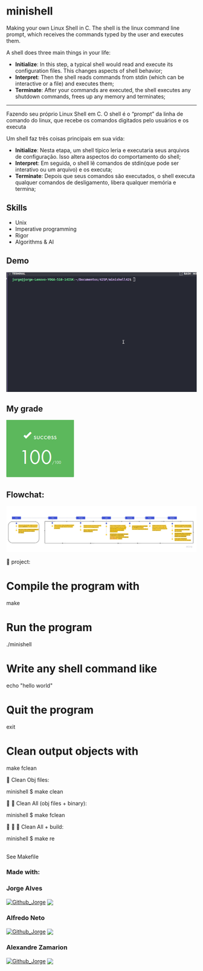 # minishell

Making your own Linux Shell in C.
The shell is the linux command line prompt, which receives the commands typed by the user and executes them.

A shell does three main things in your life:

- **Initialize**: In this step, a typical shell would read and execute its configuration files. This changes aspects of shell behavior;
- **Interpret**: Then the shell reads commands from stdin (which can be interactive or a file) and executes them;
- **Terminate**: After your commands are executed, the shell executes any shutdown commands, frees up any memory and terminates;
---------------------------------------------------------------------------------------------
Fazendo seu próprio Linux Shell em C.
O shell é  o “prompt” da linha de comando do linux, que recebe os comandos digitados pelo usuários e os executa

Um shell faz três coisas principais em sua vida:

- **Initialize**: Nesta etapa, um shell típico leria e executaria seus arquivos de configuração. Isso altera aspectos do comportamento do shell;
- **Interpret**: Em seguida, o shell lê comandos de stdin(que pode ser interativo ou um arquivo) e os executa;
- **Terminate**: Depois que seus comandos são executados, o shell executa qualquer comandos de desligamento, libera qualquer memória e termina;
## Skills
- Unix
- Imperative programming
- Rigor
- Algorithms & AI 

## Demo
<img src="img/minishell.gif">

## My grade
<img src="img/score_minishell.png">

## Flowchat:
<img src="img/minishell_miro.jpg">


🚧 project:<br/>

# Compile the program with
make

# Run the program
./minishell

# Write any shell command like
echo "hello world"

# Quit the program
exit

# Clean output objects with
make fclean

:shower: Clean Obj files:<br/>

minishell $ make clean

:shower: :shower: Clean All (obj files + binary):<br/>

minishell $ make fclean

:shower: :shower: 🚧 Clean All + build:<br/>

minishell $ make re 

<br/>See Makefile<br/>

### Made with: <br/>
### Jorge Alves
<div style="display: inline_block">
 <a href="https://github.com/jorgeedualves/jorgeedualves" target="_blank"><img align="center" alt="Github_Jorge" height="30" width="30" src="https://cdn-icons-png.flaticon.com/128/1051/1051275.png" target="_blank"></a>
 <a href="https://www.linkedin.com/in/jorge-eduardo-alves-094b4331/" target="_blank"><img align="center"src="https://img.shields.io/badge/-LinkedIn-%230077B5?style=for-the-badge&logo=linkedin&logoColor=white" target="_blank"></a> 
</div>

### Alfredo Neto
<div style="display: inline_block">
 <a href="https://github.com/Alfredo-Neto" target="_blank"><img align="center" alt="Github_Jorge" height="30" width="30" src="https://cdn-icons-png.flaticon.com/128/1051/1051275.png" target="_blank"></a>
 <a href="https://www.linkedin.com/in/alfredo-neto-a2515814b/" target="_blank"><img align="center"src="https://img.shields.io/badge/-LinkedIn-%230077B5?style=for-the-badge&logo=linkedin&logoColor=white" target="_blank"></a> 
</div>

### Alexandre Zamarion
<div style="display: inline_block">
 <a href="https://github.com/alezamarion" target="_blank"><img align="center" alt="Github_Jorge" height="30" width="30" src="https://cdn-icons-png.flaticon.com/128/1051/1051275.png" target="_blank"></a>
 <a href="https://www.linkedin.com/in/alexandre-zamarion-cepeda-a3766323a/" target="_blank"><img align="center"src="https://img.shields.io/badge/-LinkedIn-%230077B5?style=for-the-badge&logo=linkedin&logoColor=white" target="_blank"></a> 
</div>
